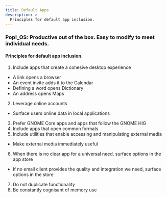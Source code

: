 ```yaml
---
title: Default Apps
description: >
  Principles for default app inclusion.
---
```

### Pop!\_OS: Productive out of the box. Easy to modify to meet individual needs.

#### Principles for default app inclusion.

1. Include apps that create a cohesive desktop experience
* A link opens a browser
* An event invite adds it to the Calendar
* Defining a word opens Dictionary
* An address opens Maps
2. Leverage online accounts
* Surface users online data in local applications
3. Prefer GNOME Core apps and apps that follow the GNOME HIG
4. Include apps that open common formats
5. Include utilities that enable accessing and manipulating external media
* Make external media immediately useful
6. When there is no clear app for a universal need, surface options in the app store
* If no email client provides the quality and integration we need, surface options in the store
7. Do not duplicate functionality
8. Be constantly cognisant of memory use
